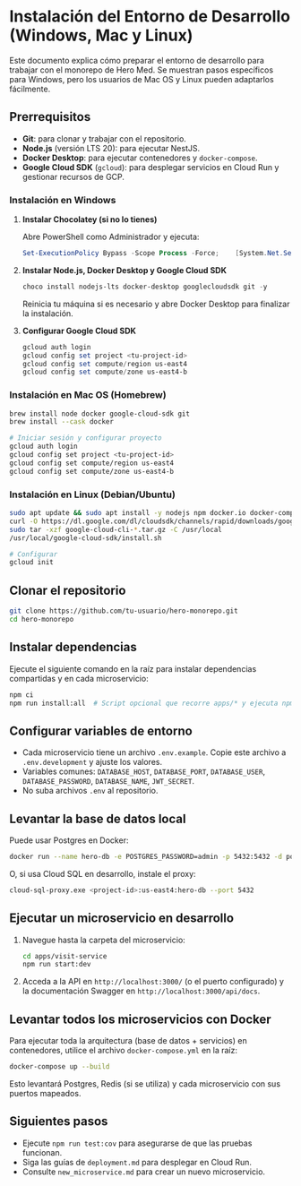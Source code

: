 # Instalación del Entorno de Desarrollo (Windows, Mac y Linux)

Este documento explica cómo preparar el entorno de desarrollo para trabajar con el monorepo de Hero Med. Se muestran pasos específicos para Windows, pero los usuarios de Mac OS y Linux pueden adaptarlos fácilmente.

## Prerrequisitos

- **Git**: para clonar y trabajar con el repositorio.
- **Node.js** (versión LTS 20): para ejecutar NestJS.
- **Docker Desktop**: para ejecutar contenedores y `docker-compose`.
- **Google Cloud SDK** (`gcloud`): para desplegar servicios en Cloud Run y gestionar recursos de GCP.

### Instalación en Windows

1. **Instalar Chocolatey (si no lo tienes)**
   
   Abre PowerShell como Administrador y ejecuta:

   ```powershell
   Set-ExecutionPolicy Bypass -Scope Process -Force;    [System.Net.ServicePointManager]::SecurityProtocol = [System.Net.ServicePointManager]::SecurityProtocol -bor 3072;    iex ((New-Object System.Net.WebClient).DownloadString('https://chocolatey.org/install.ps1'))
   ```

2. **Instalar Node.js, Docker Desktop y Google Cloud SDK**

   ```powershell
   choco install nodejs-lts docker-desktop googlecloudsdk git -y
   ```

   Reinicia tu máquina si es necesario y abre Docker Desktop para finalizar la instalación.

3. **Configurar Google Cloud SDK**

   ```powershell
   gcloud auth login
   gcloud config set project <tu-project-id>
   gcloud config set compute/region us-east4
   gcloud config set compute/zone us-east4-b
   ```

### Instalación en Mac OS (Homebrew)

```bash
brew install node docker google-cloud-sdk git
brew install --cask docker

# Iniciar sesión y configurar proyecto
gcloud auth login
gcloud config set project <tu-project-id>
gcloud config set compute/region us-east4
gcloud config set compute/zone us-east4-b
```

### Instalación en Linux (Debian/Ubuntu)

```bash
sudo apt update && sudo apt install -y nodejs npm docker.io docker-compose git
curl -O https://dl.google.com/dl/cloudsdk/channels/rapid/downloads/google-cloud-cli-442.0.0-linux-x86_64.tar.gz
sudo tar -xzf google-cloud-cli-*.tar.gz -C /usr/local
/usr/local/google-cloud-sdk/install.sh

# Configurar
gcloud init
```

## Clonar el repositorio

```bash
git clone https://github.com/tu-usuario/hero-monorepo.git
cd hero-monorepo
```

## Instalar dependencias

Ejecute el siguiente comando en la raíz para instalar dependencias compartidas y en cada microservicio:

```bash
npm ci
npm run install:all  # Script opcional que recorre apps/* y ejecuta npm install
```

## Configurar variables de entorno

- Cada microservicio tiene un archivo `.env.example`. Copie este archivo a `.env.development` y ajuste los valores.
- Variables comunes: `DATABASE_HOST`, `DATABASE_PORT`, `DATABASE_USER`, `DATABASE_PASSWORD`, `DATABASE_NAME`, `JWT_SECRET`.
- No suba archivos `.env` al repositorio.

## Levantar la base de datos local

Puede usar Postgres en Docker:

```bash
docker run --name hero-db -e POSTGRES_PASSWORD=admin -p 5432:5432 -d postgres:15
```

O, si usa Cloud SQL en desarrollo, instale el proxy:

```bash
cloud-sql-proxy.exe <project-id>:us-east4:hero-db --port 5432
```

## Ejecutar un microservicio en desarrollo

1. Navegue hasta la carpeta del microservicio:

   ```bash
   cd apps/visit-service
   npm run start:dev
   ```

2. Acceda a la API en `http://localhost:3000/` (o el puerto configurado) y la documentación Swagger en `http://localhost:3000/api/docs`.

## Levantar todos los microservicios con Docker

Para ejecutar toda la arquitectura (base de datos + servicios) en contenedores, utilice el archivo `docker-compose.yml` en la raíz:

```bash
docker-compose up --build
```

Esto levantará Postgres, Redis (si se utiliza) y cada microservicio con sus puertos mapeados.

## Siguientes pasos

- Ejecute `npm run test:cov` para asegurarse de que las pruebas funcionan.
- Siga las guías de `deployment.md` para desplegar en Cloud Run.
- Consulte `new_microservice.md` para crear un nuevo microservicio.

